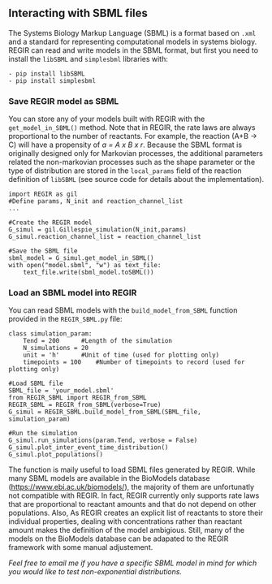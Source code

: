 ## Interacting with SBML files

The Systems Biology Markup Language (SBML) is a format based on `.xml` and a standard for representing computational models in systems biology. REGIR can read and write models in the SBML format, but first you need to install the `libSBML` and `simplesbml` libraries with:

	- pip install libSBML
	- pip install simplesbml
	

### Save REGIR model as SBML
You can store any of your models built with REGIR with the `get_model_in_SBML()` method. Note that in REGIR, the rate laws are always proportional to the number of reactants. For example, the reaction (A+B -> C) will have a propensity of *a = A x B x r*. Because the SBML format is originally designed only for Markovian processes, the additional parameters related the non-markovian processes such as the shape parameter or the type of distribution are stored in the `local_params` field of the reaction definition of `libSBML` (see source code for details about the implementation).

    import REGIR as gil
    #Define params, N_init and reaction_channel_list
    ...
    
    #Create the REGIR model
    G_simul = gil.Gillespie_simulation(N_init,params)
    G_simul.reaction_channel_list = reaction_channel_list
    
    #Save the SBML file
    sbml_model = G_simul.get_model_in_SBML()
    with open("model.sbml", "w") as text_file:
        text_file.write(sbml_model.toSBML())

 
### Load an SBML model into REGIR
You can read SBML models with the `build_model_from_SBML` function provided in the `REGIR_SBML.py` file:

    class simulation_param:
	    Tend = 200		#Length of the simulation
	    N_simulations = 20	
	    unit = 'h'		#Unit of time (used for plotting only)
	    timepoints = 100	#Number of timepoints to record (used for plotting only)
    
    #Load SBML file
    SBML_file = 'your_model.sbml'
    from REGIR_SBML import REGIR_from_SBML
    REGIR_SBML = REGIR_from_SBML(verbose=True)
    G_simul = REGIR_SBML.build_model_from_SBML(SBML_file, simulation_param)
  
    #Run the simulation
    G_simul.run_simulations(param.Tend, verbose = False)
    G_simul.plot_inter_event_time_distribution()
    G_simul.plot_populations()
 
The function is maily useful to load SBML files generated by REGIR. While many SBML models are available in the BioModels database (https://www.ebi.ac.uk/biomodels/), the majority of them are unfortunatly not compatible with REGIR. In fact, REGIR currently only supports rate laws that are proportional to reactant amounts and that do not depend on other populations. Also, As REGIR creates an explicit list of reactants to store their individual properties, dealing with concentrations rather than reactant amount makes the definition of the model ambigious. Still, many of the models on the BioModels database can be adapated to the REGIR framework with some manual adjustement. 

*Feel free to email me if you have a specific SBML model in mind for which you would like to test non-exponential distributions.*
